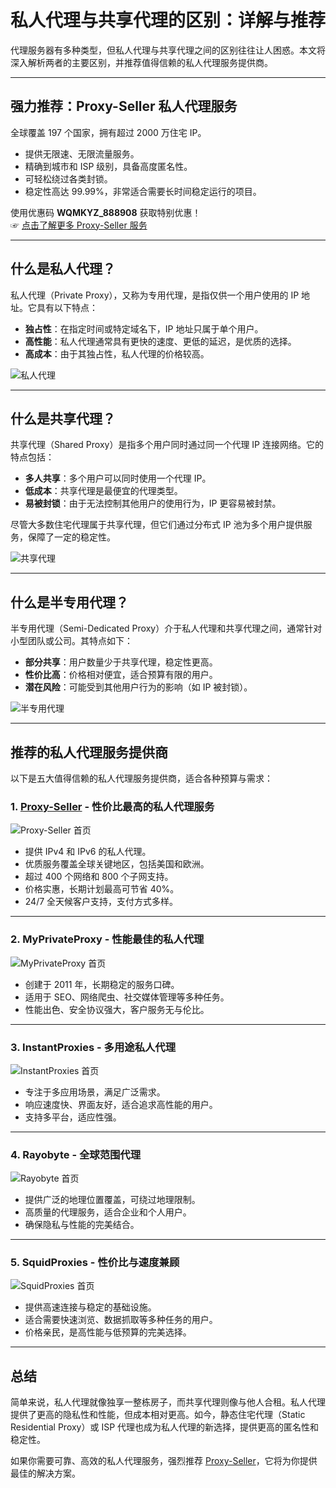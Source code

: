 # 私人代理与共享代理的区别：详解与推荐

代理服务器有多种类型，但私人代理与共享代理之间的区别往往让人困惑。本文将深入解析两者的主要区别，并推荐值得信赖的私人代理服务提供商。

---

## 强力推荐：Proxy-Seller 私人代理服务

全球覆盖 197 个国家，拥有超过 2000 万住宅 IP。  
- 提供无限速、无限流量服务。  
- 精确到城市和 ISP 级别，具备高度匿名性。  
- 可轻松绕过各类封锁。  
- 稳定性高达 99.99%，非常适合需要长时间稳定运行的项目。

使用优惠码 **WQMKYZ_888908** 获取特别优惠！  
☞ [点击了解更多 Proxy-Seller 服务](https://bit.ly/proxy-seller-coupon)

---

## 什么是私人代理？

私人代理（Private Proxy），又称为专用代理，是指仅供一个用户使用的 IP 地址。它具有以下特点：

- **独占性**：在指定时间或特定域名下，IP 地址只属于单个用户。  
- **高性能**：私人代理通常具有更快的速度、更低的延迟，是优质的选择。  
- **高成本**：由于其独占性，私人代理的价格较高。

![私人代理](https://techlaze.com/wp-content/uploads/2022/08/What-are-Private-Proxies.jpg)

---

## 什么是共享代理？

共享代理（Shared Proxy）是指多个用户同时通过同一个代理 IP 连接网络。它的特点包括：

- **多人共享**：多个用户可以同时使用一个代理 IP。  
- **低成本**：共享代理是最便宜的代理类型。  
- **易被封锁**：由于无法控制其他用户的使用行为，IP 更容易被封禁。

尽管大多数住宅代理属于共享代理，但它们通过分布式 IP 池为多个用户提供服务，保障了一定的稳定性。

![共享代理](https://techlaze.com/wp-content/uploads/2022/08/What-are-Shared-Proxies.jpg)

---

## 什么是半专用代理？

半专用代理（Semi-Dedicated Proxy）介于私人代理和共享代理之间，通常针对小型团队或公司。其特点如下：

- **部分共享**：用户数量少于共享代理，稳定性更高。  
- **性价比高**：价格相对便宜，适合预算有限的用户。  
- **潜在风险**：可能受到其他用户行为的影响（如 IP 被封锁）。

![半专用代理](https://techlaze.com/wp-content/uploads/2022/08/What-are-Semi-Dedicated-Proxies.jpg)

---

## 推荐的私人代理服务提供商

以下是五大值得信赖的私人代理服务提供商，适合各种预算与需求：

### 1. [Proxy-Seller](https://bit.ly/proxy-seller-coupon) - 性价比最高的私人代理服务

![Proxy-Seller 首页](https://techlaze.com/wp-content/uploads/2022/11/Proxy-Seller-Homepage-1024x515.jpg)

- 提供 IPv4 和 IPv6 的私人代理。  
- 优质服务覆盖全球关键地区，包括美国和欧洲。  
- 超过 400 个网络和 800 个子网支持。  
- 价格实惠，长期计划最高可节省 40%。  
- 24/7 全天候客户支持，支付方式多样。

---

### 2. MyPrivateProxy - 性能最佳的私人代理

![MyPrivateProxy 首页](https://techlaze.com/wp-content/uploads/2022/11/MyPrivateProxy-Review-1024x485.png)

- 创建于 2011 年，长期稳定的服务口碑。  
- 适用于 SEO、网络爬虫、社交媒体管理等多种任务。  
- 性能出色、安全协议强大，客户服务无与伦比。

---

### 3. InstantProxies - 多用途私人代理

![InstantProxies 首页](https://techlaze.com/wp-content/uploads/2022/11/InstantProxies-Homepage.jpg)

- 专注于多应用场景，满足广泛需求。  
- 响应速度快、界面友好，适合追求高性能的用户。  
- 支持多平台，适应性强。

---

### 4. Rayobyte - 全球范围代理

![Rayobyte 首页](https://techlaze.com/wp-content/uploads/2022/11/Rayobyte-Homepage.jpg)

- 提供广泛的地理位置覆盖，可绕过地理限制。  
- 高质量的代理服务，适合企业和个人用户。  
- 确保隐私与性能的完美结合。

---

### 5. SquidProxies - 性价比与速度兼顾

![SquidProxies 首页](https://techlaze.com/wp-content/uploads/2022/11/SquidProxies-Homepage-1024x498.jpg)

- 提供高速连接与稳定的基础设施。  
- 适合需要快速浏览、数据抓取等多种任务的用户。  
- 价格亲民，是高性能与低预算的完美选择。

---

## 总结

简单来说，私人代理就像独享一整栋房子，而共享代理则像与他人合租。私人代理提供了更高的隐私性和性能，但成本相对更高。如今，静态住宅代理（Static Residential Proxy）或 ISP 代理也成为私人代理的新选择，提供更高的匿名性和稳定性。

如果你需要可靠、高效的私人代理服务，强烈推荐 [Proxy-Seller](https://bit.ly/proxy-seller-coupon)，它将为你提供最佳的解决方案。
